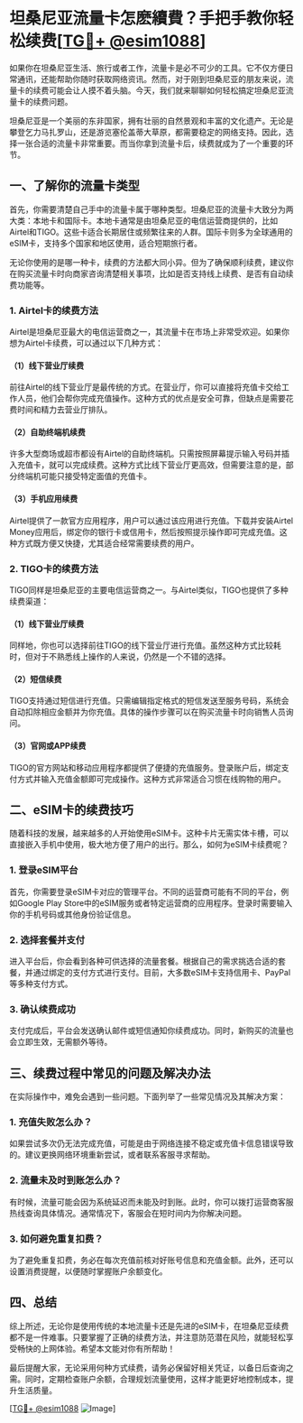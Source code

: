 # 坦桑尼亚流量卡怎麽續費？手把手教你轻松续费[[TG💪+ @esim1088](https://t.me/s/esim1088)]

如果你在坦桑尼亚生活、旅行或者工作，流量卡是必不可少的工具。它不仅方便日常通讯，还能帮助你随时获取网络资讯。然而，对于刚到坦桑尼亚的朋友来说，流量卡的续费可能会让人摸不着头脑。今天，我们就来聊聊如何轻松搞定坦桑尼亚流量卡的续费问题。

坦桑尼亚是一个美丽的东非国家，拥有壮丽的自然景观和丰富的文化遗产。无论是攀登乞力马扎罗山，还是游览塞伦盖蒂大草原，都需要稳定的网络支持。因此，选择一张合适的流量卡非常重要。而当你拿到流量卡后，续费就成为了一个重要的环节。

## 一、了解你的流量卡类型

首先，你需要清楚自己手中的流量卡属于哪种类型。坦桑尼亚的流量卡大致分为两大类：本地卡和国际卡。本地卡通常是由坦桑尼亚的电信运营商提供的，比如Airtel和TIGO。这些卡适合长期居住或频繁往来的人群。国际卡则多为全球通用的eSIM卡，支持多个国家和地区使用，适合短期旅行者。

无论你使用的是哪一种卡，续费的方法都大同小异。但为了确保顺利续费，建议你在购买流量卡时向商家咨询清楚相关事项，比如是否支持线上续费、是否有自动续费功能等。

### 1. Airtel卡的续费方法

Airtel是坦桑尼亚最大的电信运营商之一，其流量卡在市场上非常受欢迎。如果你想为Airtel卡续费，可以通过以下几种方式：

#### （1）线下营业厅续费

前往Airtel的线下营业厅是最传统的方式。在营业厅，你可以直接将充值卡交给工作人员，他们会帮你完成充值操作。这种方式的优点是安全可靠，但缺点是需要花费时间和精力去营业厅排队。

#### （2）自助终端机续费

许多大型商场或超市都设有Airtel的自助终端机。只需按照屏幕提示输入号码并插入充值卡，就可以完成续费。这种方式比线下营业厅更高效，但需要注意的是，部分终端机可能只接受特定面值的充值卡。

#### （3）手机应用续费

Airtel提供了一款官方应用程序，用户可以通过该应用进行充值。下载并安装Airtel Money应用后，绑定你的银行卡或信用卡，然后按照提示操作即可完成充值。这种方式既方便又快捷，尤其适合经常需要续费的用户。

### 2. TIGO卡的续费方法

TIGO同样是坦桑尼亚的主要电信运营商之一。与Airtel类似，TIGO也提供了多种续费渠道：

#### （1）线下营业厅续费

同样地，你也可以选择前往TIGO的线下营业厅进行充值。虽然这种方式比较耗时，但对于不熟悉线上操作的人来说，仍然是一个不错的选择。

#### （2）短信续费

TIGO支持通过短信进行充值。只需编辑指定格式的短信发送至服务号码，系统会自动扣除相应金额并为你充值。具体的操作步骤可以在购买流量卡时向销售人员询问。

#### （3）官网或APP续费

TIGO的官方网站和移动应用程序都提供了便捷的充值服务。登录账户后，绑定支付方式并输入充值金额即可完成操作。这种方式非常适合习惯在线购物的用户。

## 二、eSIM卡的续费技巧

随着科技的发展，越来越多的人开始使用eSIM卡。这种卡片无需实体卡槽，可以直接嵌入手机中使用，极大地方便了用户的出行。那么，如何为eSIM卡续费呢？

### 1. 登录eSIM平台

首先，你需要登录eSIM卡对应的管理平台。不同的运营商可能有不同的平台，例如Google Play Store中的eSIM服务或者特定运营商的应用程序。登录时需要输入你的手机号码或其他身份验证信息。

### 2. 选择套餐并支付

进入平台后，你会看到各种可供选择的流量套餐。根据自己的需求挑选合适的套餐，并通过绑定的支付方式进行支付。目前，大多数eSIM卡支持信用卡、PayPal等多种支付方式。

### 3. 确认续费成功

支付完成后，平台会发送确认邮件或短信通知你续费成功。同时，新购买的流量也会立即生效，无需额外等待。

## 三、续费过程中常见的问题及解决办法

在实际操作中，难免会遇到一些问题。下面列举了一些常见情况及其解决方案：

### 1. 充值失败怎么办？

如果尝试多次仍无法完成充值，可能是由于网络连接不稳定或充值卡信息错误导致的。建议更换网络环境重新尝试，或者联系客服寻求帮助。

### 2. 流量未及时到账怎么办？

有时候，流量可能会因为系统延迟而未能及时到账。此时，你可以拨打运营商客服热线查询具体情况。通常情况下，客服会在短时间内为你解决问题。

### 3. 如何避免重复扣费？

为了避免重复扣费，务必在每次充值前核对好账号信息和充值金额。此外，还可以设置消费提醒，以便随时掌握账户余额变化。

## 四、总结

综上所述，无论你是使用传统的本地流量卡还是先进的eSIM卡，在坦桑尼亚续费都不是一件难事。只要掌握了正确的续费方法，并注意防范潜在风险，就能轻松享受畅快的上网体验。希望本文能对你有所帮助！

最后提醒大家，无论采用何种方式续费，请务必保留好相关凭证，以备日后查询之需。同时，定期检查账户余额，合理规划流量使用，这样才能更好地控制成本，提升生活质量。

[[TG💪+ @esim1088](https://t.me/s/esim1088) ![Image](https://i.postimg.cc/4NQfJmqS/Snipaste-2025-05-13-00-14-12.png)]